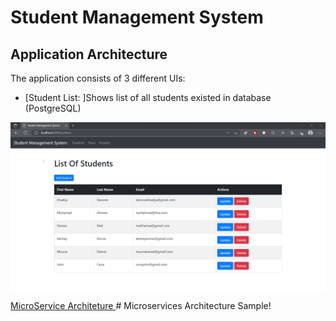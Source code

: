 # Student Management System

## Application Architecture

The application consists of 3 different UIs:

- [Student List: ]Shows list of all students existed in database (PostgreSQL)

<img src=student_list.png>

[MicroService Architeture ](https://miro.medium.com/max/1050/1*kSLJKEl3X-gKNTpO1l7SQg.png)# Microservices Architecture Sample!
